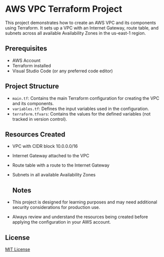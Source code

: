 # AWS VPC Terraform Project

This project demonstrates how to create an AWS VPC and its components using Terraform. It sets up a VPC with an Internet Gateway, route table, and subnets across all available Availability Zones in the us-east-1 region.

## Prerequisites

- AWS Account
- Terraform installed
- Visual Studio Code (or any preferred code editor)


## Project Structure

- `main.tf`: Contains the main Terraform configuration for creating the VPC and its components.
- `variables.tf`: Defines the input variables used in the configuration.
- `terraform.tfvars`: Contains the values for the defined variables (not tracked in version control).

## Resources Created

- VPC with CIDR block 10.0.0.0/16
- Internet Gateway attached to the VPC
- Route table with a route to the Internet Gateway
- Subnets in all available Availability Zones

  ## Notes

- This project is designed for learning purposes and may need additional security considerations for production use.
- Always review and understand the resources being created before applying the configuration in your AWS account.

## License

[MIT License](LICENSE)
